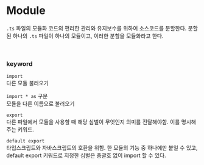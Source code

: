 # Module

`.ts` 파일의 모듈화
코드의 편리한 관리와 유지보수를 위하여 소스코드를 분할한다.
분할된 하나의 `.ts` 파일이 하나의 모듈이고, 이러한 분할을 모듈화라고 한다.

<br/>

### keyword

`import`  
다른 모듈 불러오기

`import * as` 구문  
모듈을 다른 이름으로 불러오기

`export`  
다른 파일에서 모듈을 사용할 때 해당 심벌이 무엇인지 의미를 전달해야함. 이를 명시해주는 키워드.

`default export`  
타입스크립트와 자바스크립트의 호환을 위함. 한 모듈의 기능 중 하나에만 붙일 수 있고, default export 키워드로 지정한 심벌은 중괄호 없이 import 할 수 있다.

